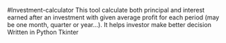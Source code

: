 #Investment-calculator
This tool calculate both principal and interest earned after an investment with given average profit for each period (may be one month, quarter or year...). It helps investor make better decision  
Written in Python Tkinter
